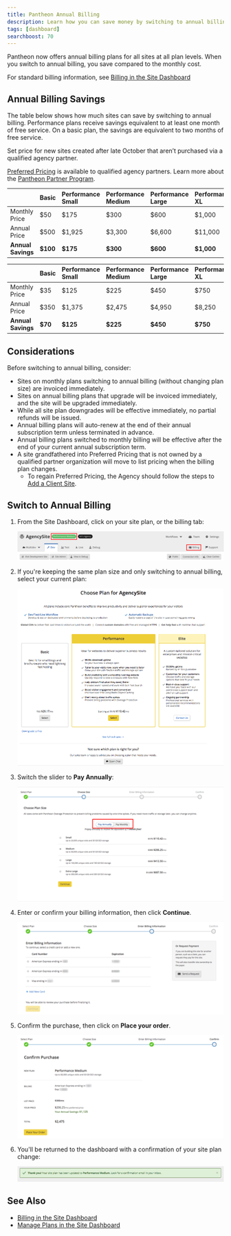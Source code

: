 ```yaml
---
title: Pantheon Annual Billing
description: Learn how you can save money by switching to annual billing.
tags: [dashboard]
searchboost: 70
---
```


Pantheon now offers annual billing plans for all sites at all plan levels. When you switch to annual billing, you save compared to the monthly cost.

For standard billing information, see [Billing in the Site Dashboard](/docs/site-billing/)

## Annual Billing Savings

The table below shows how much sites can save by switching to annual billing. Performance plans receive savings equivalent to at least one month of free service. On a basic plan, the savings are equivalent to two months of free service.

<DefList>

<Definition name="List Price">

Set price for new sites created after late October that aren’t purchased via a qualified agency partner.

</Definition>

<Definition name="Preferred Price">

[Preferred Pricing](https://pantheon.io/plans/agency-preferred-pricing) is available to qualified agency partners. Learn more about the [Pantheon Partner Program](http://pantheon.io/partner-program).

</Definition>

</DefList>

<TabList>

<Tab title="List Price" id="tab-1-anchor" active={true}>

|                    | Basic         | Performance Small | Performance Medium | Performance Large | Performance XL       |
|:------------------ |:------------- |:----------------- |:------------------ |:----------------- |:-------------------- |
| Monthly Price      | $50           | $175              | $300               | $600              | $1,000               |
| Annual Price       | $500          | $1,925            | $3,300             | $6,600            | $11,000              |
| **Annual Savings** | **$100**      | **$175**          | **$300**           | **$600**          | **$1,000**           |

</Tab>

<Tab title="Preferred Price" id="tab-2-id" active={true}>

|                    | Basic   | Performance Small | Performance Medium | Performance Large | Performance XL  |
|:------------------ |:------- |:----------------- |:------------------ |:----------------- |:--------------- |
| Monthly Price      | $35     | $125              | $225               | $450              | $750            |
| Annual Price       | $350    | $1,375            | $2,475             | $4,950            | $8,250          |
| **Annual Savings** | **$70** | **$125**          | **$225**           | **$450**          | **$750**        |

</Tab>

</TabList>

## Considerations

Before switching to annual billing, consider:

 - Sites on monthly plans switching to annual billing (without changing plan size) are invoiced immediately.
 - Sites on annual billing plans that upgrade will be invoiced immediately, and the site will be upgraded immediately.
 - While all site plan downgrades will be effective immediately, no partial refunds will be issued.
 - Annual billing plans will auto-renew at the end of their annual subscription term unless terminated in advance.
 - Annual billing plans switched to monthly billing will be effective after the end of your current annual subscription term.
 - A site grandfathered into Preferred Pricing that is not owned by a qualified partner organization will move to list pricing when the billing plan changes.
   - To regain Preferred Pricing, the Agency should follow the steps to [Add a Client Site](/docs/add-client-site/).


## Switch to Annual Billing

1. From the Site Dashboard, click on your site plan, or the billing tab:

    ![Click on site plan](/source/docs/assets/images/dashboard/change-plan.png)

2. If you're keeping the same plan size and only switching to annual billing, select your current plan:

    ![Select new site plan](/source/docs/assets/images/dashboard/select-plan.png)

3. Switch the slider to **Pay Annually**:

    ![Select annual billing](/source/docs/assets/images/dashboard/select-annual-billing.png)

4. Enter or confirm your billing information, then click **Continue**.

    ![Choose the card to bill](/source/docs/assets/images/dashboard/choose-card.png)

5. Confirm the purchase, then click on **Place your order**.

    ![Confirm your purchase](/source/docs/assets/images/dashboard/confirm-purchase.png)

6. You'll be returned to the dashboard with a confirmation of your site plan change:

    ![Site Plan Flag](/source/docs/assets/images/dashboard/plan-updated-flag.png)

## See Also

 - [Billing in the Site Dashboard](/docs/site-billing/)
 - [Manage Plans in the Site Dashboard](/docs/site-plan/)
